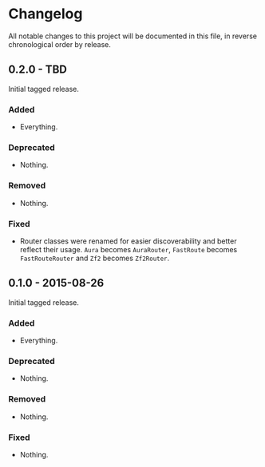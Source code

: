 # Changelog

All notable changes to this project will be documented in this file, in reverse chronological order by release.

## 0.2.0 - TBD

Initial tagged release.

### Added

- Everything.

### Deprecated

- Nothing.

### Removed

- Nothing.

### Fixed

- Router classes were renamed for easier discoverability and better reflect their usage. `Aura` becomes `AuraRouter`,
`FastRoute` becomes `FastRouteRouter` and `Zf2` becomes `Zf2Router`.

## 0.1.0 - 2015-08-26

Initial tagged release.

### Added

- Everything.

### Deprecated

- Nothing.

### Removed

- Nothing.

### Fixed

- Nothing.
